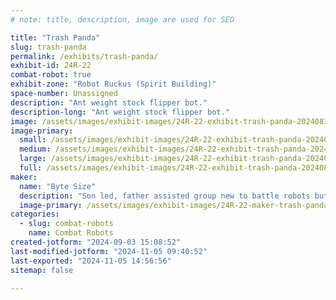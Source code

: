 ```yaml
---
# note: title, description, image are used for SEO

title: "Trash Panda"
slug: trash-panda
permalink: /exhibits/trash-panda/
exhibit-id: 24R-22
combat-robot: true
exhibit-zone: "Robot Ruckus (Spirit Building)"
space-number: Unassigned
description: "Ant weight stock flipper bot."
description-long: "Ant weight stock flipper bot."
image: /assets/images/exhibit-images/24R-22-exhibit-trash-panda-20240831-170207-large.jpg
image-primary: 
  small: /assets/images/exhibit-images/24R-22-exhibit-trash-panda-20240831-170207-small.jpg
  medium: /assets/images/exhibit-images/24R-22-exhibit-trash-panda-20240831-170207-medium.jpg
  large: /assets/images/exhibit-images/24R-22-exhibit-trash-panda-20240831-170207-large.jpg
  full: /assets/images/exhibit-images/24R-22-exhibit-trash-panda-20240831-170207-full.jpg
maker: 
  name: "Byte Size"
  description: "Son led, father assisted group new to battle robots but with previous VEX experience. "
  image-primary: /assets/images/exhibit-images/24R-22-maker-trash-panda-20240831-165411-medium.jpg
categories: 
  - slug: combat-robots
    name: Combat Robots
created-jotform: "2024-09-03 15:08:52"
last-modified-jotform: "2024-11-05 09:40:52"
last-exported: "2024-11-05 14:56:56"
sitemap: false

---
```

